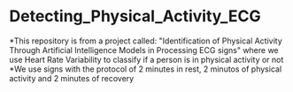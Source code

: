 # Detecting_Physical_Activity_ECG
*This repository is from a project called: "Identification of Physical Activity Through Artificial Intelligence Models in Processing ECG signs" where we use Heart Rate Variability to classify if a person is in physical activity or not
*We use signs with the protocol of 2 minutes in rest, 2 minutos of physical activity and 2 minutes of recovery

